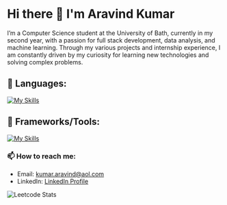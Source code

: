 <!--
**araa1902/araa1902** is a ✨ _special_ ✨ repository because its `README.md` (this file) appears on your GitHub profile.

Here are some ideas to get you started:

- 🔭 I’m currently working on ...
- 🌱 I’m currently learning ...
- 👯 I’m looking to collaborate on ...
- 🤔 I’m looking for help with ...
- 💬 Ask me about ...
- 📫 How to reach me: ...
- 😄 Pronouns: ...
- ⚡ Fun fact: ...
-->
# Hi there 👋 I'm Aravind Kumar

I’m a Computer Science student at the University of Bath, currently in my second year, with a passion for full stack development, data analysis, and machine learning. Through my various projects and internship experience, I am constantly driven by my curiosity for learning new technologies and solving complex problems.

## 🔧 Languages: 
[![My Skills](https://skillicons.dev/icons?i=py,cs,cpp,java,sqlite,js,ts,haskell)](https://skillicons.dev)

## 🔧 Frameworks/Tools: 
[![My Skills](https://skillicons.dev/icons?i=vite,tailwind,supabase,postgres,nodejs,nextjs)](https://skillicons.dev)

### 📫 How to reach me:
- Email: [kumar.aravind@aol.com](mailto:kumar.aravind@aol.com)
- LinkedIn: [LinkedIn Profile](https://www.linkedin.com/in/aravind-kumar-74720a212/)

![Leetcode Stats](https://leetcard.jacoblin.cool/araa427)
